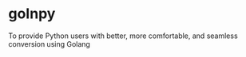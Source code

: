 # goInpy
To provide Python users with better, more comfortable, and seamless conversion using Golang
